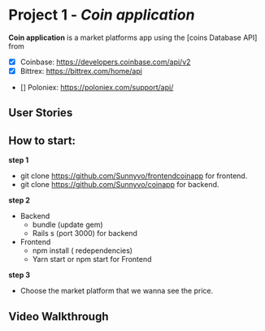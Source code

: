 # Project 1 - *Coin application*

**Coin application** is a market platforms app using the [coins Database API]
from
- [X] Coinbase: https://developers.coinbase.com/api/v2
- [X] Bittrex: https://bittrex.com/home/api
- [] Poloniex: https://poloniex.com/support/api/



## User Stories
## How to start:
**step 1**

- git clone https://github.com/Sunnyvo/frontendcoinapp for frontend.
- git clone https://github.com/Sunnyvo/coinapp for backend.

**step 2**

- Backend
  + bundle (update gem)
  + Rails s (port 3000) for backend
- Frontend
  + npm install ( redependencies)
  + Yarn start or npm start for Frontend

**step 3**

- Choose the market platform that we wanna see the price.


## Video Walkthrough